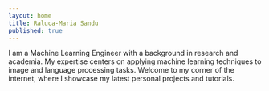 ```yaml
---
layout: home
title: Raluca-Maria Sandu
published: true
---
```


I am a Machine Learning Engineer with a background in research and academia. My expertise centers on applying machine learning techniques to image and language processing tasks. Welcome to my corner of the internet, where I showcase my latest personal projects and tutorials.


